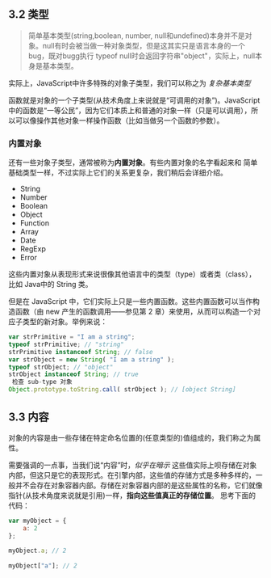 ## 3.2 类型
> 简单基本类型(string,boolean, number, null和undefined)本身并不是对象。null有时会被当做一种对象类型，但是这其实只是语言本身的一个bug，既对bugg执行 typeof null时会返回字符串"object"，实际上，null本身是基本类型。

实际上，JavaScript中许多特殊的对象子类型，我们可以称之为 _复杂基本类型_

函数就是对象的一个子类型(从技术角度上来说就是“可调用的对象”)。JavaScript中的函数是“一等公民”，因为它们本质上和普通的对象一样（只是可以调用），所以可以像操作其他对象一样操作函数（比如当做另一个函数的参数）。

### 内置对象

还有一些对象子类型，通常被称为**内置对象**。有些内置对象的名字看起来和
简单基础类型一样，不过实际上它们的关系更复杂，我们稍后会详细介绍。
- String
- Number
- Boolean
- Object
- Function 
- Array
- Date
- RegExp
- Error

这些内置对象从表现形式来说很像其他语言中的类型（type）或者类（class），比如 Java中的 String 类。

但是在 JavaScript 中，它们实际上只是一些内置函数。这些内置函数可以当作构造函数（由 new 产生的函数调用——参见第 2 章）来使用，从而可以构造一个对应子类型的新对象。举例来说：
``` javascript 
var strPrimitive = "I am a string";  
typeof strPrimitive; // "string"  
strPrimitive instanceof String; // false 
var strObject = new String( "I am a string" );  
typeof strObject; // "object" 
strObject instanceof String; // true 
 检查 sub-type 对象 
Object.prototype.toString.call( strObject ); // [object String]
```

## 3.3 内容

对象的内容是由一些存储在特定命名位置的(任意类型的)值组成的，我们称之为属性。

需要强调的一点事，当我们说“内容”时，_似乎在暗示_ 这些值实际上呗存储在对象内部，但这只是它的表现形式。在引擎内部，这些值的存储方式是多种多样的，一般并不会存在对象容器内部。存储在对象容器内部的是这些属性的名称，它们就像指针(从技术角度来说就是引用)一样，**指向这些值真正的存储位置**。
思考下面的代码：
```javascript
var myObject = { 
    a: 2 
}; 
 
myObject.a; // 2 
 
myObject["a"]; // 2 
```
